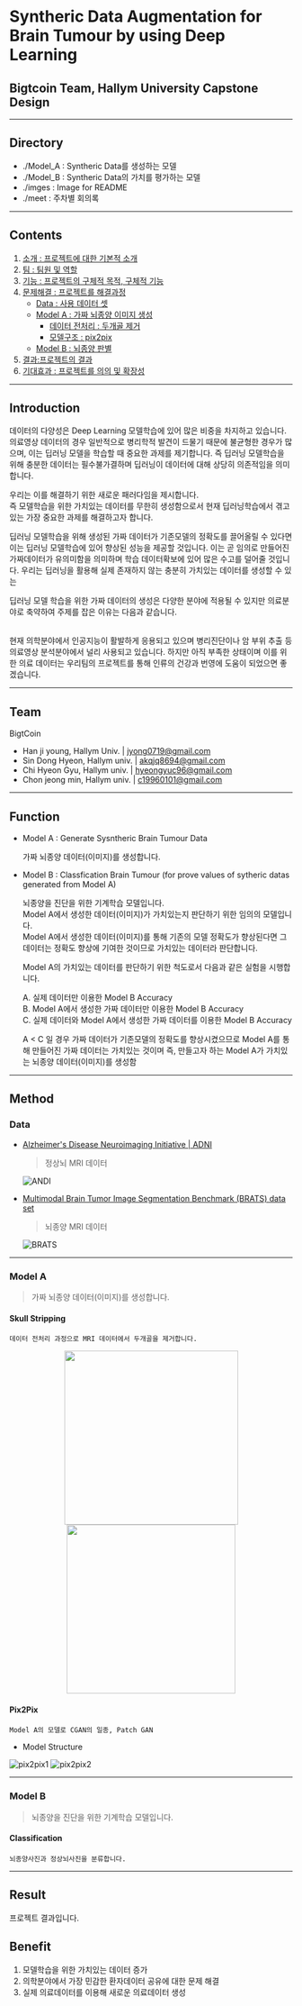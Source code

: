 # Syntheric Data Augmentation for Brain Tumour by using Deep Learning
## Bigtcoin Team, Hallym University Capstone Design

-----

## Directory
- ./Model_A : Syntheric Data를 생성하는 모델
- ./Model_B : Syntheric Data의 가치를 평가하는 모델
- ./imges : Image for README
- ./meet : 주차별 회의록
----
## Contents
1. [소개 : 프로젝트에 대한 기본적 소개](#Introduction)
2. [팀 : 팀원 및 역할](#Team)
3. [기능 : 프로젝트의 구체적 목적, 구체적 기능](#Function)
4. [문제해결 : 프로젝트를 해결과정](#Method)
    - [Data : 사용 데이터 셋](#Data)
    - [Model A : 가짜 뇌종양 이미지 생성](#Model-A)
        - [데이터 전처리 : 두개골 제거](#Skull-Stripping)
        - [모델구조 : pix2pix](#Pix2pix)
    - [Model B : 뇌종양 판별](#Model-B)
5. [결과:프로젝트의 결과](#Result)
5. [기대효과 : 프로젝트를 의의 및 확장성](#Benefit)
----

## Introduction

데이터의 다양성은 Deep Learning 모델학습에 있어 많은 비중을 차지하고 있습니다.
의료영상 데이터의 경우 일반적으로 병리학적 발견이 드물기 때문에 불균형한 경우가 많으며, 이는 딥러닝 모델을 학습할 때 중요한 과제를 제기합니다. 즉 딥러닝 모델학습을 위해 충분한 데이터는 필수불가결하며 딥러닝이 데이터에 대해 상당히 의존적임을 의미합니다.


우리는 이를 해결하기 위한 새로운 패러다임을 제시합니다. 
<br>즉 모델학습을 위한 가치있는 데이터를 무한히 생성함으로서 현재 딥러닝학습에서 겪고있는 가장 중요한 과제를 해결하고자 합니다.


딥러닝 모델학습을 위해 생성된 가짜 데이터가 기존모델의 정확도를 끌어올릴 수 있다면 이는 딥러닝 모델학습에 있어 향상된 성능을 제공할 것입니다. 이는 곧 임의로 만들어진 가짜데이터가 유의미함을 의미하며 학습 데이터확보에 있어 많은 수고를 덜어줄 것입니다. 우리는 딥러닝을 활용해 실제 존재하지 않는 충분히 가치있는 데이터를 생성할 수 있는 

딥러닝 모델 학습을 위한 가짜 데이터의 생성은 다양한 분야에 적용될 수 있지만 의료분야로 축약하여 주제를 잡은 이유는 다음과 같습니다.

<br>
현재 의학분야에서 인공지능이 활발하게 응용되고 있으며 병리진단이나 암 부위 추출 등 의료영상 분석분야에서 널리 사용되고 있습니다. 하지만 아직 부족한 상태이며 이를 위한 의료 데이터는 
우리팀의 프로젝트를 통해 인류의 건강과 번영에 도움이 되었으면 좋겠습니다.

---

## Team

BigtCoin
- Han ji young, Hallym Univ. | jyong0719@gmail.com
- Sin Dong Hyeon, Hallym univ. | akqjq8694@gmail.com
- Chi Hyeon Gyu, Hallym univ. | hyeongyuc96@gmail.com
- Chon jeong min, Hallym univ. | c19960101@gmail.com

---

## Function
- Model A : Generate Sysntheric Brain Tumour Data

    가짜 뇌종양 데이터(이미지)를 생성합니다.

- Model B : Classfication Brain Tumour (for prove values of sytheric datas generated from Model A)

    뇌종양을 진단을 위한 기계학습 모델입니다.
    <br>Model A에서 생성한 데이터(이미지)가 가치있는지 판단하기 위한 임의의 모델입니다.
    <br>Model A에서 생성한 데이터(이미지)를 통해 기존의 모델 정확도가 향상된다면 그 데이터는 정확도 향상에 기여한 것이므로 가치있는 데이터라 판단합니다.

    Model A의 가치있는 데이터를 판단하기 위한 척도로서 다음과 같은 실험을 시행합니다.

    A. 실제 데이터만 이용한 Model B Accuracy<br>
    B. Model A에서 생성한 가짜 데이터만 이용한 Model B Accuracy<br>
    C. 실제 데이터와 Model A에서 생성한 가짜 데이터를 이용한 Model B Accuracy<br>

    A < C 일 경우 가짜 데이터가 기존모델의 정확도를 향상시켰으므로 Model A를 통해 만들어진 가짜 데이터는 가치있는 것이며 즉, 만들고자 하는 Model A가 가치있는 뇌종양 데이터(이미지)를 생성함

---

## Method
### Data

- <a href="http://adni.loni.usc.edu/">Alzheimer's Disease Neuroimaging Initiative | ADNI</a>

   
    > 정상뇌 MRI 데이터    


    ![ANDI](./image/ADNI.PNG)

- <a href="https://www.med.upenn.edu/sbia/brats2018/data.html">Multimodal Brain Tumor Image Segmentation Benchmark (BRATS) data set</a>

    > 뇌종양 MRI 데이터
    
    ![BRATS](./image/brats.PNG)

---

### Model A 
> 가짜 뇌종양 데이터(이미지)를 생성합니다.

#### Skull Stripping

    데이터 전처리 과정으로 MRI 데이터에서 두개골을 제거합니다.


<center><img src="./image/skull_strip2.png" height="309"></img></center>

<center><img src="./image/skull_strip1.png" height="300"></img></center>


#### Pix2Pix
    Model A의 모델로 CGAN의 일종, Patch GAN

- Model Structure

![pix2pix1](./image/pix2pix1.jpg)
![pix2pix2](./image/pix2pix2.png)



-----

### Model B
> 뇌종양을 진단을 위한 기계학습 모델입니다.

#### Classification
    뇌종양사진과 정상뇌사진을 분류합니다.

---

## Result
프로젝트 결과입니다.
## Benefit
1. 모델학습을 위한 가치있는 데이터 증가
2. 의학분야에서 가장 민감한 환자데이터 공유에 대한 문제 해결
3. 실제 의료데이터를 이용해 새로운 의료데이터 생성
